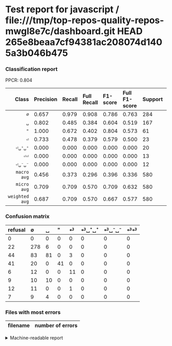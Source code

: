 # Test report for javascript / file:///tmp/top-repos-quality-repos-mwgl8e7c/dashboard.git HEAD 265e8beaa7cf94381ac208074d1405a3b046b475

### Classification report

PPCR: 0.804

| Class | Precision | Recall | Full Recall | F1-score | Full F1-score | Support | Full Support | PPCR |
|------:|:----------|:-------|:------------|:---------|:---------|:--------|:-------------|:-----|
| `∅` | 0.657| 0.979| 0.908| 0.786| 0.763| 284| 306| 0.928 |
| `␣` | 0.802| 0.485| 0.384| 0.604| 0.519| 167| 211| 0.791 |
| `"` | 1.000| 0.672| 0.402| 0.804| 0.573| 61| 102| 0.598 |
| `⏎` | 0.733| 0.478| 0.379| 0.579| 0.500| 23| 29| 0.793 |
| `⏎␣⁺␣⁺` | 0.000| 0.000| 0.000| 0.000| 0.000| 20| 29| 0.690 |
| `⏎⏎` | 0.000| 0.000| 0.000| 0.000| 0.000| 13| 20| 0.650 |
| `⏎␣⁻␣⁻` | 0.000| 0.000| 0.000| 0.000| 0.000| 12| 24| 0.500 |
| `macro avg` | 0.456| 0.373| 0.296| 0.396| 0.336| 580| 721| 0.804 |
| `micro avg` | 0.709| 0.709| 0.570| 0.709| 0.632| 580| 721| 0.804 |
| `weighted avg` | 0.687| 0.709| 0.570| 0.667| 0.577| 580| 721| 0.804 |

### Confusion matrix

|refusal|  ∅| ␣| "| ⏎| ⏎␣⁺␣⁺| ⏎␣⁻␣⁻| ⏎⏎| 
|:---|:---|:---|:---|:---|:---|:---|:---|
|0 |0 |0 |0 |0 |0 |0 |0 |
|22 |278 |6 |0 |0 |0 |0 |0 |
|44 |83 |81 |0 |3 |0 |0 |0 |
|41 |20 |0 |41 |0 |0 |0 |0 |
|6 |12 |0 |0 |11 |0 |0 |0 |
|9 |10 |10 |0 |0 |0 |0 |0 |
|12 |11 |0 |0 |1 |0 |0 |0 |
|7 |9 |4 |0 |0 |0 |0 |0 |

### Files with most errors

| filename | number of errors|
|:----:|:-----|

<details>
    <summary>Machine-readable report</summary>
```json
{
  "cl_report": {"\"": {"f1-score": 0.8039215686274509, "precision": 1.0, "recall": 0.6721311475409836, "support": 61}, "macro avg": {"f1-score": 0.39625257832594124, "precision": 0.4560748476063412, "recall": 0.37347074238036876, "support": 580}, "micro avg": {"f1-score": 0.7086206896551724, "precision": 0.7086206896551724, "recall": 0.7086206896551724, "support": 580}, "weighted avg": {"f1-score": 0.6666318485398963, "precision": 0.6869743342639473, "recall": 0.7086206896551724, "support": 580}, "\u2205": {"f1-score": 0.7864214992927863, "precision": 0.6572104018912529, "recall": 0.9788732394366197, "support": 284}, "\u23ce": {"f1-score": 0.5789473684210527, "precision": 0.7333333333333333, "recall": 0.4782608695652174, "support": 23}, "\u23ce\u23ce": {"f1-score": 0.0, "precision": 0.0, "recall": 0.0, "support": 13}, "\u23ce\u2423\u207a\u2423\u207a": {"f1-score": 0.0, "precision": 0.0, "recall": 0.0, "support": 20}, "\u23ce\u2423\u207b\u2423\u207b": {"f1-score": 0.0, "precision": 0.0, "recall": 0.0, "support": 12}, "\u2423": {"f1-score": 0.6044776119402986, "precision": 0.801980198019802, "recall": 0.48502994011976047, "support": 167}},
  "cl_report_full": {"\"": {"f1-score": 0.5734265734265734, "precision": 1.0, "recall": 0.4019607843137255, "support": 102}, "macro avg": {"f1-score": 0.3364779938854013, "precision": 0.4560748476063412, "recall": 0.2962363024416609, "support": 721}, "micro avg": {"f1-score": 0.6318216756341275, "precision": 0.7086206896551724, "recall": 0.5700416088765603, "support": 721}, "weighted avg": {"f1-score": 0.5768792217012282, "precision": 0.6845920546845606, "recall": 0.5700416088765603, "support": 721}, "\u2205": {"f1-score": 0.7626886145404663, "precision": 0.6572104018912529, "recall": 0.9084967320261438, "support": 306}, "\u23ce": {"f1-score": 0.5, "precision": 0.7333333333333333, "recall": 0.3793103448275862, "support": 29}, "\u23ce\u23ce": {"f1-score": 0.0, "precision": 0.0, "recall": 0.0, "support": 20}, "\u23ce\u2423\u207a\u2423\u207a": {"f1-score": 0.0, "precision": 0.0, "recall": 0.0, "support": 29}, "\u23ce\u2423\u207b\u2423\u207b": {"f1-score": 0.0, "precision": 0.0, "recall": 0.0, "support": 24}, "\u2423": {"f1-score": 0.5192307692307692, "precision": 0.801980198019802, "recall": 0.38388625592417064, "support": 211}},
  "ppcr": 0.8044382801664355
}
```
</details>
